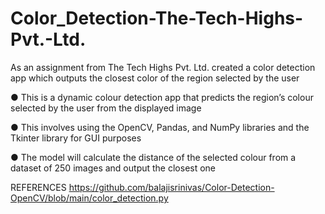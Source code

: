 # Color_Detection-The-Tech-Highs-Pvt.-Ltd.
As an assignment from The Tech Highs Pvt. Ltd. created a color detection app which outputs the closest color of the region selected by the user

●	This is a dynamic colour detection app that predicts the region’s colour selected by the user from the displayed image

●	This involves using the OpenCV, Pandas, and NumPy libraries and the Tkinter library for GUI purposes

●	The model will calculate the distance of the selected colour from a dataset of 250 images and output the closest one

REFERENCES
https://github.com/balajisrinivas/Color-Detection-OpenCV/blob/main/color_detection.py

